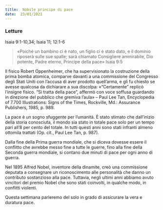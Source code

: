 ```yaml
---
title:  Nobile principe di pace
date:  23/01/2021
---
```


### Letture
Isaia 9:1-10,34; Isaia 11; 12:1-6

> <p></p>
> «Poiché un bambino ci è nato, un figlio ci è stato dato, e il dominio riposerà sulle sue spalle; sarà chiamato Consigliere ammirabile, Dio potente, Padre eterno, Principe della pace» Isaia 9:5

Il fisico Robert Oppenheimer, che ha supervisionato la costruzione della prima bomba atomica, comparve davanti a una commissione del Congresso degli Stati Uniti con l’accusa di aver prodotto quell’arma, e gli fu chiesto se avesse qualcosa da dichiarare a sua discolpa: «“Certamente” replicò l’insigne fisico. “Si tratta della pace”, affermò con voce soffusa guardando in direzione del pubblico che gremiva l’aula» – Paul Lee Tan, Encyclopedia of 7.700 Illustrations: Signs of the Times, Rockville, Md.: Assurance Publishers, 1985, p. 989.

La pace è un sogno sfuggente per l’umanità. È stato stimato che dall’inizio della storia conosciuta, il mondo sia stato in totale pace solo per un tempo pari all’8 per cento del totale. In tutti questi anni sono stati infranti almeno ottomila trattati (Op. cit., Paul Lee Tan, p. 987).

Dalla fine della Prima guerra mondiale, che si diceva dovesse essere il conflitto che avrebbe messo fine a tutte le guerre, fino alla fine della Seconda guerra mondiale, si contano due minuti di pace per ogni anno di guerra.

Nel 1895 Alfred Nobel, inventore della dinamite, creò una commissione deputata a consegnare un riconoscimento alle personalità che danno un contributo sostanzioso alla pace. Tuttavia, negli ultimi anni abbiamo avuto vincitori del premio Nobel che sono stati coinvolti, in qualche modo, in conflitti violenti.

Questa settimana parleremo del solo in grado di assicurare la vera e duratura pace.